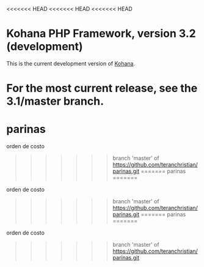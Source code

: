 <<<<<<< HEAD
<<<<<<< HEAD
<<<<<<< HEAD
# Kohana PHP Framework, version 3.2 (development)

This is the current development version of [Kohana](http://kohanaframework.org/).

For the most current release, see the 3.1/master branch.
=======
parinas
=======

orden de costo
>>>>>>> branch 'master' of https://github.com/teranchristian/parinas.git
=======
parinas
=======

orden de costo
>>>>>>> branch 'master' of https://github.com/teranchristian/parinas.git
=======
parinas
=======

orden de costo
>>>>>>> branch 'master' of https://github.com/teranchristian/parinas.git
